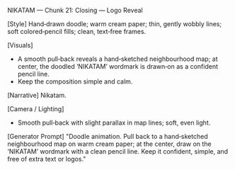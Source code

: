 NIKATAM — Chunk 21: Closing — Logo Reveal

[Style]
Hand‑drawn doodle; warm cream paper; thin, gently wobbly lines; soft colored‑pencil fills; clean, text‑free frames.

[Visuals]
- A smooth pull‑back reveals a hand‑sketched neighbourhood map; at center, the doodled ‘NIKATAM’ wordmark is drawn‑on as a confident pencil line.
- Keep the composition simple and calm.

[Narrative]
Nikatam.

[Camera / Lighting]
- Smooth pull‑back with slight parallax in map lines; soft, even light.

[Generator Prompt]
"Doodle animation. Pull back to a hand‑sketched neighbourhood map on warm cream paper; at the center, draw on the ‘NIKATAM’ wordmark with a clean pencil line. Keep it confident, simple, and free of extra text or logos."

 